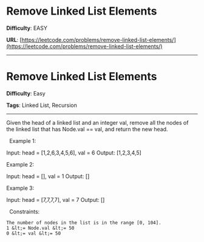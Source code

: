 # Remove Linked List Elements

**Difficulty**: EASY

**URL**: [https://leetcode.com/problems/remove-linked-list-elements/](https://leetcode.com/problems/remove-linked-list-elements/)

---

# Remove Linked List Elements

**Difficulty**: Easy

**Tags**: Linked List, Recursion

---

Given the head of a linked list and an integer val, remove all the nodes of the linked list that has Node.val == val, and return the new head.

&nbsp;
Example 1:


Input: head = [1,2,6,3,4,5,6], val = 6
Output: [1,2,3,4,5]


Example 2:


Input: head = [], val = 1
Output: []


Example 3:


Input: head = [7,7,7,7], val = 7
Output: []


&nbsp;
Constraints:


	The number of nodes in the list is in the range [0, 104].
	1 &lt;= Node.val &lt;= 50
	0 &lt;= val &lt;= 50



